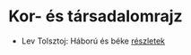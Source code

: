 # Kor- és társadalomrajz

- Lev Tolsztoj: Háború és béke [részletek](_details/%7Bopf.creator%7D.md#id_563)